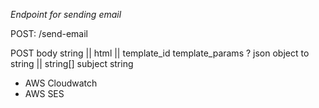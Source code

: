 *Endpoint for sending email*

POST: /send-email

POST
body string || html || template_id
template_params ? json object
to string || string[]
subject string

* AWS Cloudwatch
* AWS SES
